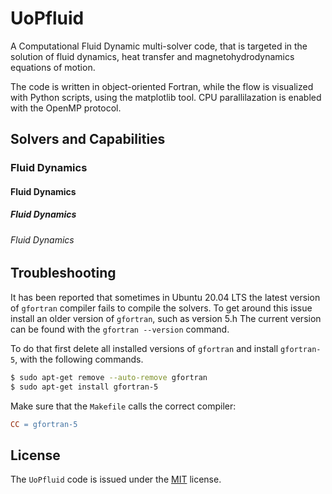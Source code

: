 # UoPfluid

A Computational Fluid Dynamic multi-solver code, that is targeted in the solution of fluid dynamics, heat transfer and magnetohydrodynamics equations of motion.

The code is written in object-oriented Fortran, while the flow is visualized with Python scripts, using the matplotlib tool. CPU parallilazation is enabled with the OpenMP protocol.


## Solvers and Capabilities

### Fluid Dynamics
#### Fluid Dynamics
##### Fluid Dynamics
###### Fluid Dynamics




## Troubleshooting

It has been reported that sometimes in Ubuntu 20.04 LTS the latest version of `gfortran` compiler fails to compile the solvers. To get around this issue install an older version of `gfortran`, such as version 5.h The current version can be found with the `gfortran --version` command.

To do that first delete all installed versions of `gfortran` and install `gfortran-5`, with the following commands.

```bash
$ sudo apt-get remove --auto-remove gfortran
$ sudo apt-get install gfortran-5
```

Make sure that the `Makefile` calls the correct compiler:

```Makefile
CC = gfortran-5
```

## License

The `UoPfluid` code is issued under the [MIT](https://choosealicense.com/licenses/mit/) license. 